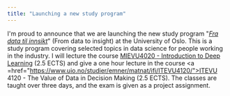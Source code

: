 ```yaml
---
title: "Launching a new study program"
---
```


I'm proud to announce that we are launching the new study program "<i><a href="https://www.mn.uio.no/math/studier/evu/fra-data-til-innsikt/index.html">Fra data til innsikt</a></i>" (From data to insight) at the University of Oslo. This is a study program covering selected topics in data science for people working in the industry. I will lecture the course <a href="https://www.uio.no/studier/emner/matnat/math/MIEVU4020/">MIEVU4020 - Introduction to Deep Learning</a> (2.5 ECTS) and give a one hour lecture in the course <a =href="https://www.uio.no/studier/emner/matnat/ifi/ITEVU4120/">ITEVU 4120 - The Value of Data in Decision Making</a> (2.5 ECTS). The classes are taught over three days, and the exam is given as a project assignment.   


